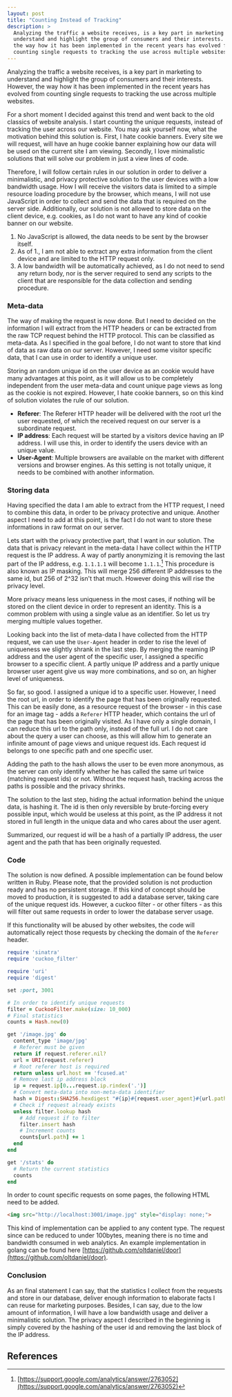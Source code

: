 ```yaml
---
layout: post
title: "Counting Instead of Tracking"
description: >
  Analyzing the traffic a website receives, is a key part in marketing to
  understand and highlight the group of consumers and their interests. However,
  the way how it has been implemented in the recent years has evolved from
  counting single requests to tracking the use across multiple websites.
---
```


Analyzing the traffic a website receives, is a key part in marketing to
understand and highlight the group of consumers and their interests. However,
the way how it has been implemented in the recent years has evolved from
counting single requests to tracking the use across multiple websites.

For a short moment I decided against this trend and went back to the old
classics of website analysis. I start counting the unique requests, instead of
tracking the user across our website. You may ask yourself now, what the
motivation behind this solution is. First, I hate cookie banners. Every site
we will request, will have an huge cookie banner explaining how our data will
be used on the current site I am viewing. Secondly, I love minimalistic
solutions that will solve our problem in just a view lines of code.

Therefore, I will follow certain rules in our solution in order to deliver a
minimalistic, and privacy protective solution to the user devices with a low
bandwidth usage. How I will receive the visitors data is limited to a simple
resource loading procedure by the browser, which means, I will not use
JavaScript in order to collect and send the data that is required on the server
side. Additionally, our solution is not allowed to store data on the client
device, e.g. cookies, as I do not want to have any kind of cookie banner on our
website.

1. No JavaScript is allowed, the data needs to be sent by the browser itself.
2. As of 1., I am not able to extract any extra information from the client
device and are limited to the HTTP request only.
3. A low bandwidth will be automatically achieved, as I do not need to send
any return body, nor is the server required to send any scripts to the client
that are responsible for the data collection and sending procedure.

### Meta-data

The way of making the request is now done. But I need to decided on the
information I will extract from the HTTP headers or can be extracted from the
raw TCP request behind the HTTP protocol. This can be classified as meta-data.
As I specified in the goal before, I do not want to store that kind of data as
raw data on our server. However, I need some visitor specific data, that I can
use in order to identify a unique user.

Storing an random unique id on the user device as an cookie would have many
advantages at this point, as it will allow us to be completely independent from
the user meta-data and count unique page views as long as the cookie is not
expired. However, I hate cookie banners, so on this kind of solution violates
the rule of our solution.

- **Referer**: The Referer HTTP header will be delivered with the root url
the user requested, of which the received request on our server is a subordinate
request.
- **IP address**: Each request will be started by a visitors device having an
IP address. I will use this, in order to identify the users device with an
unique value.
- **User-Agent**: Multiple browsers are available on the market with
different versions and browser engines. As this setting is not totally unique,
it needs to be combined with another information.

### Storing data

Having specified the data I am able to extract from the HTTP request, I need
to combine this data, in order to be privacy protective and unique. Another
aspect I need to add at this point, is the fact I do not want to store these
informations in raw format on our server.

Lets start with the privacy protective part, that I want in our solution. The
data that is privacy relevant in the meta-data I have collect within the HTTP
request is the IP address. A way of partly anonymizing it is removing the last
part of the IP address, e.g. `1.1.1.1` will become `1.1.1`.[^1] This procedure is also known as IP masking. This
will merge 256 different IP addresses to the same id, but 256 of 2^32 isn't that
much. However doing this will rise the privacy level.

More privacy means less uniqueness in the most cases, if nothing will be stored
on the client device in order to represent an identity. This is a common problem
with using a single value as an identifier. So let us try merging multiple
values together.

Looking back into the list of meta-data I have collected from the HTTP request,
we can use the `User-Agent` header in order to rise the level of uniqueness we
slightly shrank in the last step. By merging the reaming IP address and the
user agent of the specific user, I assigned a specific browser to a specific
client. A partly unique IP address and a partly unique browser user agent give
us way more combinations, and so on, an higher level of uniqueness.

So far, so good. I assigned a unique id to a specific user. However, I need
the root url, in order to identify the page that has been originally requested.
This can be easily done, as a resource request of the browser - in this case for
an image tag - adds a `Referer` HTTP header, which contains the url of the page
that has been originally visited. As I have only a single domain, I can reduce
this url to the path only, instead of the full url. I do not care about the
query a user can choose, as this will allow him to generate an infinite amount
of page views and unique request ids. Each request id belongs to one specific
path and one specific user.

Adding the path to the hash allows the user to be even more anonymous, as the
server can only identify whether he has called the same url twice (matching
request ids) or not. Without the request hash, tracking across the paths is
possible and the privacy shrinks.

The solution to the last step, hiding the actual information behind the unique
data, is hashing it. The id is then only reversible by brute-forcing every
possible input, which would be useless at this point, as the IP address it not
stored in full length in the unique data and who cares about the user agent.

Summarized, our request id will be a hash of a partially IP address, the
user agent and the path that has been originally requested.

### Code

The solution is now defined. A possible implementation can be found below
written in Ruby. Please note, that the provided solution is not production ready
and has no persistent storage. If this kind of concept should be moved to
production, it is suggested to add a database server, taking care of the unique
request ids. However, a cuckoo filter - or other filters - as this will filter
out same requests in order to lower the database server usage.

If this functionality will be abused by other websites, the code will
automatically reject those requests by checking the domain of the `Referer`
header.

```ruby
require 'sinatra'
require 'cuckoo_filter'

require 'uri'
require 'digest'

set :port, 3001

# In order to identify unique requests
filter = CuckooFilter.make(size: 10_000)
# Final statistics
counts = Hash.new(0)

get '/image.jpg' do
  content_type 'image/jpg'
  # Referer must be given
  return if request.referer.nil?
  url = URI(request.referer)
  # Root referer host is required
  return unless url.host == 'fcused.at'
  # Remove last ip address block
  ip = request.ip[0...request.ip.rindex('.')]
  # Convert meta-data into non-meta-data identifier
  hash = Digest::SHA256.hexdigest "#{ip}#{request.user_agent}#{url.path}"
  # Check if request already exists
  unless filter.lookup hash
    # Add request if to filter
    filter.insert hash
    # Increment counts
    counts[url.path] += 1
  end
end

get '/stats' do
  # Return the current statistics
  counts
end
```


In order to count specific requests on some pages, the following HTML need to be
added.

```html
<img src="http://localhost:3001/image.jpg" style="display: none;">
```

This kind of implementation can be applied to any content type. The request
since can be reduced to under 100bytes, meaning there is no time and bandwidth
consumed in web analytics. An example implementation in golang can be found here
[https://github.com/oltdaniel/door](https://github.com/oltdaniel/door).

### Conclusion

As an final statement I can say, that the statistics I collect from the
requests and store in our database, deliver enough information to elaborate
facts I can reuse for marketing purposes. Besides, I can say, due to the low
amount of information, I will have a low bandwidth usage and deliver a
minimalistic solution. The privacy aspect I described in the beginning is
simply covered by the hashing of the user id and removing the last block of the
IP address.

## References

[^1]: [https://support.google.com/analytics/answer/2763052](https://support.google.com/analytics/answer/2763052)